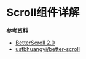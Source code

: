 # Scroll组件详解

**参考资料**
+ [BetterScroll 2.0](https://better-scroll.github.io/docs/zh-CN/guide/)
+ [ustbhuangyi/better-scroll](https://github.com/ustbhuangyi/better-scroll)